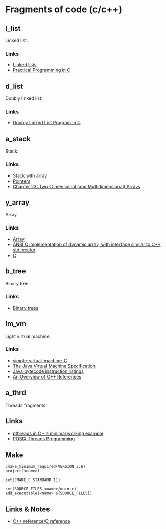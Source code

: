 # Fragments of code (c/c++)

## l_list
Linked list.
### Links
* [Linked lists](http://www.learn-c.org/en/Linked_lists)
* [Practical Programming in C](https://ocw.mit.edu/courses/electrical-engineering-and-computer-science/6-087-practical-programming-in-c-january-iap-2010/index.htm)

## d_list
Doubly linked list.
### Links
* [Doubly Linked List Program in C](https://www.tutorialspoint.com/data_structures_algorithms/doubly_linked_list_program_in_c.htm)

## a_stack
Stack.
### Links
* [Stack with array](https://www.cs.bu.edu/teaching/c/stack/array/)
* [Pointers](http://c-faq.com/~scs/cgi-bin/faqcat.cgi?sec=aryptr)
* [Chapter 23: Two-Dimensional (and Multidimensional) Arrays](https://www.eskimo.com/~scs/cclass/int/top.html)

## y_array
Array.
### Links
* [Array](https://www.cs.swarthmore.edu/~newhall/unixhelp/C_arrays.html)
* [ANSI C implementation of dynamic array, with interface similar to C++ std::vector](https://github.com/jibsen/scv)
* [C](http://c-faq.com/index.html)

## b_tree
Binary tree.
### Links
* [Binary trees](http://www.learn-c.org/en/Binary_trees)

## lm_vm
Light virtual machine.
### Links
* [simple-virtual-machine-C](https://github.com/parrt/simple-virtual-machine-C)
* [The Java Virtual Machine Specification](https://stuff.mit.edu/afs/sipb/user/marc/hotjava/doc/vmspec/vmspec_1.html)
* [Java bytecode instruction listings](https://en.wikipedia.org/wiki/Java_bytecode_instruction_listings)
* [An Overview of C++ References](http://www-cs-students.stanford.edu/~sjac/c-to-cpp-info/references)

## a_thrd
Threads fragments.
## Links
* [pthreads in C – a minimal working example](http://timmurphy.org/2010/05/04/pthreads-in-c-a-minimal-working-example/)
* [POSIX Threads Programming](https://computing.llnl.gov/tutorials/pthreads/)

## Make
```
cmake_minimum_required(VERSION 3.6)
project(<name>)

set(CMAKE_C_STANDARD 11)

set(SOURCE_FILES <name>/main.c)
add_executable(<name> ${SOURCE_FILES})
```

## Links & Notes
* [C++ reference/C reference](http://en.cppreference.com/)